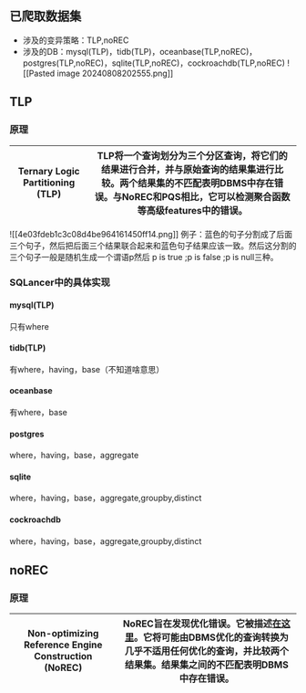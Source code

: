 ## 已爬取数据集
* 涉及的变异策略：TLP,noREC
* 涉及的DB：mysql(TLP)，tidb(TLP)，oceanbase(TLP,noREC)，postgres(TLP,noREC)，sqlite(TLP,noREC)，cockroachdb(TLP,noREC)
![[Pasted image 20240808202555.png]]
## TLP
### 原理
| Ternary Logic Partitioning (TLP) | TLP将一个查询划分为三个分区查询，将它们的结果进行合并，并与原始查询的结果集进行比较。两个结果集的不匹配表明DBMS中存在错误。与NoREC和PQS相比，它可以检测聚合函数等高级features中的错误。 |
| -------------------------------- | ------------------------------------------------------------------------------------------------------- |
![[4e03fdeb1c3c08d4be964161450ff14.png]]
例子：蓝色的句子分割成了后面三个句子，然后把后面三个结果联合起来和蓝色句子结果应该一致。然后这分割的三个句子一般是随机生成一个谓语p然后 p is true ;p is false ;p is null三种。

### SQLancer中的具体实现
#### mysql(TLP)
只有where

#### tidb(TLP)
有where，having，base（不知道啥意思）
#### oceanbase
有where，base
#### postgres
where，having，base，aggregate

#### sqlite
where，having，base，aggregate,groupby,distinct


#### cockroachdb
where，having，base，aggregate,groupby,distinct




## noREC
### 原理
| Non-optimizing Reference Engine Construction (NoREC) | NoREC旨在发现优化错误。它被描述[在这里](https://www.manuelrigger.at/preprints/NoREC.pdf)。它将可能由DBMS优化的查询转换为几乎不适用任何优化的查询，并比较两个结果集。结果集之间的不匹配表明DBMS中存在错误。 |
| ---------------------------------------------------- | ------------------------------------------------------------------------------------------------------------------------------------- |
